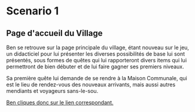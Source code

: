 # Scenario 1

## Page d'accueil du Village

Ben se retrouve sur la page principale du village, étant nouveau sur le jeu, un didacticiel pour lui présenter les diverses possibilités de base lui sont présentés, sous formes de quêtes qui lui rapporteront divers items qui lui permettront de bien débuter et de lui faire gagner ses premiers niveaux.

Sa première quête lui demande de se rendre à la Maison Communale, qui est le lieu de rendez-vous des nouveaux arrivants, mais aussi autres mendiants et voyageurs sans-le-sou.

[Ben cliques donc sur le lien correspondant.](./communalHouse.scenario.md)